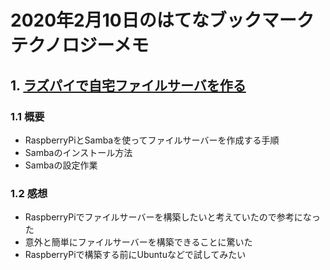 # 2020年2月10日のはてなブックマークテクノロジーメモ

## 1. [ラズパイで自宅ファイルサーバを作る](https://www.itmedia.co.jp/news/articles/2002/09/news012.html)

### 1.1 概要

- RaspberryPiとSambaを使ってファイルサーバーを作成する手順
- Sambaのインストール方法
- Sambaの設定作業

### 1.2 感想

- RaspberryPiでファイルサーバーを構築したいと考えていたので参考になった
- 意外と簡単にファイルサーバーを構築できることに驚いた
- RaspberryPiで構築する前にUbuntuなどで試してみたい
